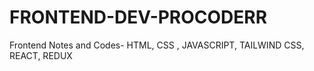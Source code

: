 # FRONTEND-DEV-PROCODERR
Frontend Notes and Codes- HTML, CSS , JAVASCRIPT, TAILWIND CSS, REACT, REDUX
